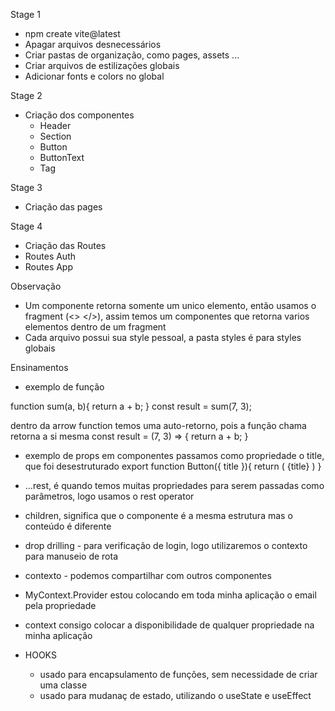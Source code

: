 Stage 1
- npm create vite@latest
- Apagar arquivos desnecessários
- Criar pastas de organização, como pages, assets ...
- Criar arquivos de estilizações globais
- Adicionar fonts e colors no global

Stage 2
- Criação dos componentes
    - Header
    - Section
    - Button
    - ButtonText
    - Tag

Stage 3
- Criação das pages

Stage 4
- Criação das Routes
- Routes Auth
- Routes App


Observação
- Um componente retorna somente um unico elemento, então usamos o fragment (<> </>), assim temos um componentes que retorna varios elementos dentro de um fragment
- Cada arquivo possui sua style pessoal, a pasta styles é para styles globais


Ensinamentos
- exemplo de função

function sum(a, b){
    return a + b;
}
const result = sum(7, 3);

dentro da arrow function temos uma auto-retorno, pois a função chama retorna a si mesma
const result = (7, 3) => {
    return a + b;
}

- exemplo de props em componentes
passamos como propriedade o title, que foi desestruturado
 export function Button({ title }){
    return (
        <Container type= "button">
            {title}
        </Container>
    )
}

- ...rest, é quando temos muitas propriedades para serem passadas como parâmetros, logo usamos o rest operator

- children, significa que o componente é a mesma estrutura mas o conteúdo é diferente

- drop drilling - para verificação de login, logo utilizaremos o contexto para manuseio de rota
- contexto - podemos compartilhar com outros componentes

 - MyContext.Provider estou colocando em toda minha aplicação o email pela propriedade
 - context consigo colocar a disponibilidade de qualquer propriedade na minha aplicação

 - HOOKS
    - usado para encapsulamento de funções, sem necessidade de criar uma classe
    - usado para mudanaç de estado, utilizando o useState e useEffect
    